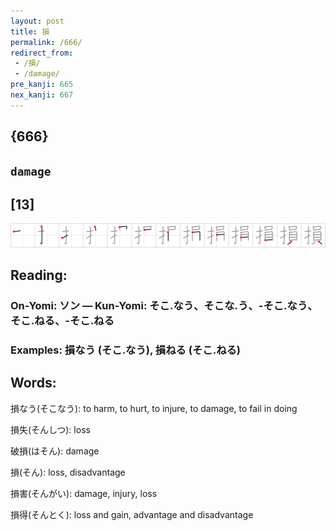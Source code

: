 ```yaml
---
layout: post
title: 損
permalink: /666/
redirect_from:
 - /損/
 - /damage/
pre_kanji: 665
nex_kanji: 667
---
```


## {666}

## `damage`

## [13]

<div class="stroke"><img src="../images/E6908D.png" /></div>

## Reading:

### On-Yomi: ソン &mdash; Kun-Yomi: そこ.なう、そこな.う、-そこ.なう、そこ.ねる、-そこ.ねる

### Examples: 損なう (そこ.なう), 損ねる (そこ.ねる)

## Words:

損なう(そこなう): to harm, to hurt, to injure, to damage, to fail in doing

損失(そんしつ): loss

破損(はそん): damage

損(そん): loss, disadvantage

損害(そんがい): damage, injury, loss

損得(そんとく): loss and gain, advantage and disadvantage
